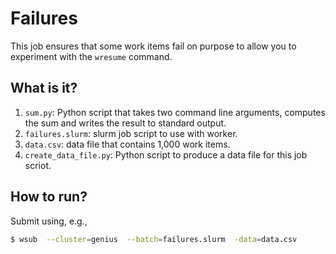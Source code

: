 # Failures

This job ensures that some work items fail on purpose to allow
you to experiment with the `wresume` command.


## What is it?

1. `sum.py`: Python script that takes two command line arguments, computes the
   sum and writes the result to standard output.
1. `failures.slurm`: slurm job script to use with worker.
1. `data.csv`: data file that contains 1,000 work items.
1. `create_data_file.py`: Python script to produce a data file for this job scriot.


## How to run?

Submit using, e.g.,
```bash
$ wsub  --cluster=genius  --batch=failures.slurm  -data=data.csv
```
